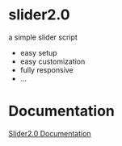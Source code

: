 # slider2.0
a simple slider script
* easy setup
* easy customization
* fully responsive
* ...

# Documentation
<a href="https://honestweb.io/sandbox/slider2.0/" target="_blank" title="Slider2.0 Documentation">Slider2.0 Documentation</a>
